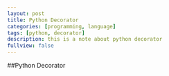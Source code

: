 ```yaml
---
layout: post
title: Python Decorator
categories: [programming, language]
tags: [python, decorator]
description: this is a note about python decorator
fullview: false
---
```


##Python Decorator
